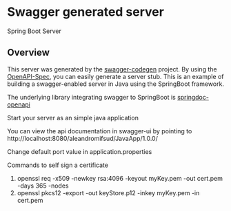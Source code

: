 # Swagger generated server

Spring Boot Server


## Overview
This server was generated by the [swagger-codegen](https://github.com/swagger-api/swagger-codegen) project.
By using the [OpenAPI-Spec](https://github.com/swagger-api/swagger-core), you can easily generate a server stub.
This is an example of building a swagger-enabled server in Java using the SpringBoot framework.

The underlying library integrating swagger to SpringBoot is [springdoc-openapi](https://github.com/springdoc/springdoc-openapi)

Start your server as an simple java application

You can view the api documentation in swagger-ui by pointing to
http://localhost:8080/aleandromifsud/JavaApp/1.0.0/

Change default port value in application.properties

Commands to self sign a certificate
1. openssl req -x509 -newkey rsa:4096 -keyout myKey.pem -out cert.pem -days 365 -nodes
2. openssl pkcs12 -export -out keyStore.p12 -inkey myKey.pem -in cert.pem
